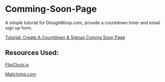 Comming-Soon-Page
=================

A simple tutorial for DesignWoop.com, provide a countdown timer and email sign up form.

[Tutorial: Create A Countdown & Signup Coming Soon Page](http://designwoop.com/?p=13227 "Tutorial: Create A Countdown & Signup Coming Soon Page")

Resources Used:
--------
[FlipClock.js](http://flipclockjs.com/ "Flipclock")

[Mailchimp.com](http://Mailchimp.com/ "MailChimp")



